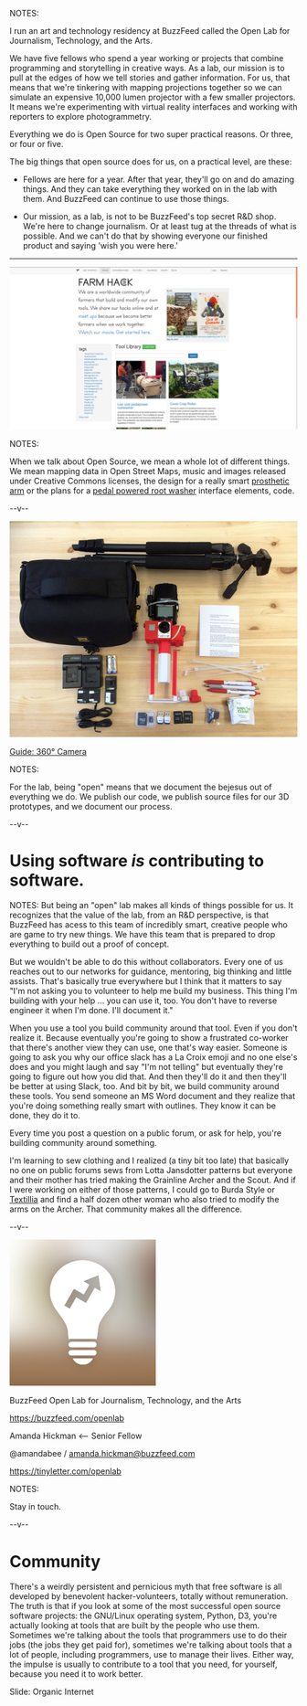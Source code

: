 
<section data-background="../imgs/bf_ol_big.png">
</section>

NOTES:

I run an art and technology residency at BuzzFeed called the Open Lab for Journalism, Technology, and the Arts.

We have five fellows who spend a year working or projects that combine programming and storytelling in creative ways. As a lab, our mission is to pull at the edges of how we tell stories and gather information. For us, that means that we're tinkering with mapping projections together so we can simulate an expensive 10,000 lumen projector with a few smaller projectors. It means we're experimenting with virtual reality interfaces and working with reporters to explore photogrammetry.  

Everything we do is Open Source for two super practical reasons. Or three, or four or five.

The big things that open source does for us, on a practical level, are these:

+ Fellows are here for a year. After that year, they'll go on and do amazing things. And they can take everything they worked on in the lab with them. And BuzzFeed can continue to use those things.

+ Our mission, as a lab, is not to be BuzzFeed's top secret R&D shop. We're here to change journalism. Or at least tug at the threads of what is possible. And we can't do that by showing everyone our finished product and saying 'wish you were here.'

-----


![Farm Hack](../imgs/farmhack.png "Farm Hack")

NOTES:

When we talk about Open Source, we mean a whole lot of different things. We mean mapping data in Open Street Maps, music and images released under Creative Commons licenses, the design for a really smart [prosthetic arm](http://openprosthetics.org/) or the plans for a [pedal powered root washer](http://farmhack.org/tools) interface elements, code.

--v--

![360 Field Kit](../imgs/buzzfeed/360_field_kit.jpg "Field Kit")

[Guide: 360° Camera](https://github.com/buzzfeed-openlab/big-picture/wiki/Guide:-360-Degree-Camera)

NOTES:

For the lab, being "open" means that we document the bejesus out of everything we do. We publish our code, we publish source files for our 3D prototypes, and we document our process.

--v--

# Using software *is* contributing to software.


NOTES: But being an "open" lab makes all kinds of things possible for us. It recognizes that the value of the lab, from an R&D perspective, is that BuzzFeed has acess to this team of incredibly smart, creative people who are game to try new things. We have this team that is prepared to drop everything to build out a proof of concept.

But we wouldn't be able to do this without collaborators. Every one of us reaches out to our networks for guidance, mentoring, big thinking and little assists. That's basically true everywhere but I think that it matters to say "I'm not asking you to volunteer to help me build my business. This thing I'm building with your help ... you can use it, too. You don't have to reverse engineer it when I'm done. I'll document it."

When you use a tool you build community around that tool. Even if you don't realize it. Because eventually you're going to show a frustrated co-worker that there's another view they can use, one that's way easier. Someone is going to ask you why our office slack has a La Croix emoji and no one else's does and you might laugh and say "I'm not telling" but eventually they're going to figure out how you did that. And then they'll do it and then they'll be better at using Slack, too. And bit by bit, we build community around these tools. You send someone an MS Word document and they realize that you're doing something really smart with outlines. They know it can be done, they do it to.

Every time you post a question on a public forum, or ask for help, you're building community around something.

I'm learning to sew clothing and I realized (a tiny bit too late) that basically no one on public forums sews from Lotta Jansdotter patterns but everyone and their mother has tried making the Grainline Archer and the Scout. And if I were working on either of those patterns, I could go to Burda Style or [Textillia](https://www.textillia.com) and find a half dozen other woman who also tried to modify the arms on the Archer. That community makes all the difference.


--v--

![Open Lab](../imgs/buzzfeed/400x400.png "BuzzFeed Open Lab")

BuzzFeed Open Lab for Journalism, Technology, and the Arts  

<https://buzzfeed.com/openlab>

Amanda Hickman <-- Senior Fellow

@amandabee / amanda.hickman@buzzfeed.com


<https://tinyletter.com/openlab>

NOTES:

Stay in touch.


--v--



# Community


There's a weirdly persistent and pernicious myth that free software is all developed by benevolent hacker-volunteers, totally without remuneration. The truth is that if you look at some of the most successful open source software projects: the GNU/Linux operating system, Python, D3, you're actually looking at tools that are built by the people who use them. Sometimes we're talking about the tools that programmers use to do their jobs (the jobs they get paid for), sometimes we're talking about tools that a lot of people, including programmers, use to manage their lives. Either way, the impulse is usually to contribute to a tool that you need, for yourself, because you need it to work better.

Slide: Organic Internet
